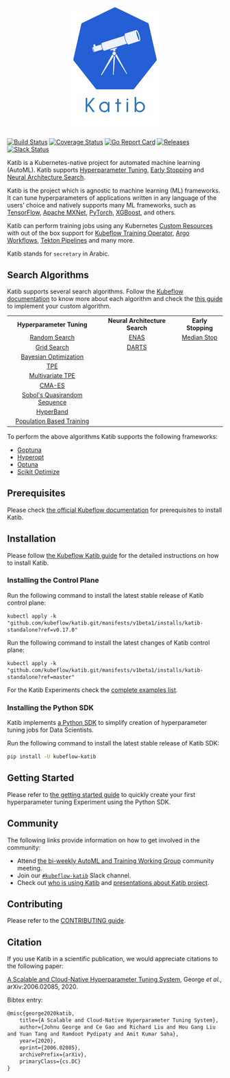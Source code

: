 <h1 align="center">
    <img src="./docs/images/logo-title.png" alt="logo" width="200">
  <br>
</h1>

[![Build Status](https://github.com/kubeflow/katib/actions/workflows/test-go.yaml/badge.svg?branch=master)](https://github.com/kubeflow/katib/actions/workflows/test-go.yaml?branch=master)
[![Coverage Status](https://coveralls.io/repos/github/kubeflow/katib/badge.svg?branch=master)](https://coveralls.io/github/kubeflow/katib?branch=master)
[![Go Report Card](https://goreportcard.com/badge/github.com/kubeflow/katib)](https://goreportcard.com/report/github.com/kubeflow/katib)
[![Releases](https://img.shields.io/github/release-pre/kubeflow/katib.svg?sort=semver)](https://github.com/kubeflow/katib/releases)
[![Slack Status](https://img.shields.io/badge/slack-join_chat-white.svg?logo=slack&style=social)](https://www.kubeflow.org/docs/about/community/#kubeflow-slack-channels)

Katib is a Kubernetes-native project for automated machine learning (AutoML).
Katib supports
[Hyperparameter Tuning](https://en.wikipedia.org/wiki/Hyperparameter_optimization),
[Early Stopping](https://en.wikipedia.org/wiki/Early_stopping) and
[Neural Architecture Search](https://en.wikipedia.org/wiki/Neural_architecture_search).

Katib is the project which is agnostic to machine learning (ML) frameworks.
It can tune hyperparameters of applications written in any language of the
users’ choice and natively supports many ML frameworks, such as
[TensorFlow](https://www.tensorflow.org/), [Apache MXNet](https://mxnet.apache.org/),
[PyTorch](https://pytorch.org/), [XGBoost](https://xgboost.readthedocs.io/en/latest/), and others.

Katib can perform training jobs using any Kubernetes
[Custom Resources](https://www.kubeflow.org/docs/components/katib/trial-template/)
with out of the box support for [Kubeflow Training Operator](https://github.com/kubeflow/training-operator),
[Argo Workflows](https://github.com/argoproj/argo-workflows), [Tekton Pipelines](https://github.com/tektoncd/pipeline)
and many more.

Katib stands for `secretary` in Arabic.

## Search Algorithms

Katib supports several search algorithms. Follow the
[Kubeflow documentation](https://www.kubeflow.org/docs/components/katib/user-guides/hp-tuning/configure-algorithm/#hp-tuning-algorithms)
to know more about each algorithm and check the
[this guide](https://www.kubeflow.org/docs/components/katib/user-guides/hp-tuning/configure-algorithm/#use-custom-algorithm-in-katib)
to implement your custom algorithm.

<table>
  <tbody>
    <tr align="center">
      <td>
        <b>Hyperparameter Tuning</b>
      </td>
      <td>
        <b>Neural Architecture Search</b>
      </td>
      <td>
        <b>Early Stopping</b>
      </td>
    </tr>
    <tr align="center">
      <td>
        <a href="https://www.kubeflow.org/docs/components/katib/experiment/#random-search">Random Search</a>
      </td>
      <td>
        <a href="https://www.kubeflow.org/docs/components/katib/experiment/#neural-architecture-search-based-on-enas">ENAS</a>
      </td>
      <td>
        <a href="https://www.kubeflow.org/docs/components/katib/early-stopping/#median-stopping-rule">Median Stop</a>
      </td>
    </tr>
    <tr align="center">
      <td>
        <a href="https://www.kubeflow.org/docs/components/katib/experiment/#grid-search">Grid Search</a>
      </td>
      <td>
        <a href="https://www.kubeflow.org/docs/components/katib/experiment/#differentiable-architecture-search-darts">DARTS</a>
      </td>
      <td>
      </td>
    </tr>
    <tr align="center">
      <td>
        <a href="https://www.kubeflow.org/docs/components/katib/experiment/#bayesian-optimization">Bayesian Optimization</a>
      </td>
      <td>
      </td>
      <td>
      </td>
    </tr>
    <tr align="center">
      <td>
        <a href="https://www.kubeflow.org/docs/components/katib/experiment/#tree-of-parzen-estimators-tpe">TPE</a>
      </td>
      <td>
      </td>
      <td>
      </td>
    </tr>
    <tr align="center">
      <td>
        <a href="https://www.kubeflow.org/docs/components/katib/experiment/#multivariate-tpe">Multivariate TPE</a>
      </td>
      <td>
      </td>
      <td>
      </td>
    </tr>
    <tr align="center">
      <td>
        <a href="https://www.kubeflow.org/docs/components/katib/experiment/#covariance-matrix-adaptation-evolution-strategy-cma-es">CMA-ES</a>
      </td>
      <td>
      </td>
      <td>
      </td>
    </tr>
    <tr align="center">
      <td>
        <a href="https://www.kubeflow.org/docs/components/katib/experiment/#sobols-quasirandom-sequence">Sobol's Quasirandom Sequence</a>
      </td>
      <td>
      </td>
      <td>
      </td>
    </tr>
    <tr align="center">
      <td>
        <a href="https://www.kubeflow.org/docs/components/katib/experiment/#hyperband">HyperBand</a>
      </td>
      <td>
      </td>
      <td>
      </td>
    </tr>
    <tr align="center">
      <td>
        <a href="https://www.kubeflow.org/docs/components/katib/experiment/#pbt">Population Based Training</a>
      </td>
      <td>
      </td>
      <td>
      </td>
    </tr>
  </tbody>
</table>

To perform the above algorithms Katib supports the following frameworks:

- [Goptuna](https://github.com/c-bata/goptuna)
- [Hyperopt](https://github.com/hyperopt/hyperopt)
- [Optuna](https://github.com/optuna/optuna)
- [Scikit Optimize](https://github.com/scikit-optimize/scikit-optimize)

## Prerequisites

Please check [the official Kubeflow documentation](https://www.kubeflow.org/docs/components/katib/installation/#prerequisites)
for prerequisites to install Katib.

## Installation

Please follow [the Kubeflow Katib guide](https://www.kubeflow.org/docs/components/katib/installation/#installing-katib)
for the detailed instructions on how to install Katib.

### Installing the Control Plane

Run the following command to install the latest stable release of Katib control plane:

```
kubectl apply -k "github.com/kubeflow/katib.git/manifests/v1beta1/installs/katib-standalone?ref=v0.17.0"
```

Run the following command to install the latest changes of Katib control plane:

```
kubectl apply -k "github.com/kubeflow/katib.git/manifests/v1beta1/installs/katib-standalone?ref=master"
```

For the Katib Experiments check the [complete examples list](./examples/v1beta1).

### Installing the Python SDK

Katib implements [a Python SDK](https://pypi.org/project/kubeflow-katib/) to simplify creation of
hyperparameter tuning jobs for Data Scientists.

Run the following command to install the latest stable release of Katib SDK:

```sh
pip install -U kubeflow-katib
```

## Getting Started

Please refer to [the getting started guide](https://www.kubeflow.org/docs/components/katib/getting-started/#getting-started-with-katib-python-sdk)
to quickly create your first hyperparameter tuning Experiment using the Python SDK.

## Community

The following links provide information on how to get involved in the community:

- Attend [the bi-weekly AutoML and Training Working Group](https://bit.ly/2PWVCkV)
  community meeting.
- Join our [`#kubeflow-katib`](https://www.kubeflow.org/docs/about/community/#kubeflow-slack-channels)
  Slack channel.
- Check out [who is using Katib](ADOPTERS.md) and [presentations about Katib project](docs/presentations.md).

## Contributing

Please refer to the [CONTRIBUTING guide](CONTRIBUTING.md).

## Citation

If you use Katib in a scientific publication, we would appreciate
citations to the following paper:

[A Scalable and Cloud-Native Hyperparameter Tuning System](https://arxiv.org/abs/2006.02085), George _et al._, arXiv:2006.02085, 2020.

Bibtex entry:

```
@misc{george2020katib,
    title={A Scalable and Cloud-Native Hyperparameter Tuning System},
    author={Johnu George and Ce Gao and Richard Liu and Hou Gang Liu and Yuan Tang and Ramdoot Pydipaty and Amit Kumar Saha},
    year={2020},
    eprint={2006.02085},
    archivePrefix={arXiv},
    primaryClass={cs.DC}
}
```
